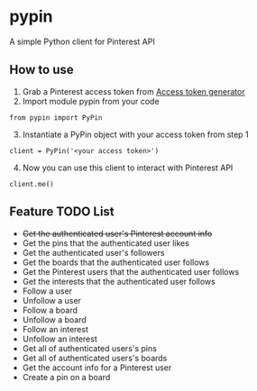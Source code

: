 # pypin
A simple Python client for Pinterest API

## How to use

1. Grab a Pinterest access token from [Access token generator](https://developers.pinterest.com/tools/access_token/)
2. Import module pypin from your code
```
from pypin import PyPin
```

3. Instantiate a PyPin object with your access token from step 1
```
client = PyPin('<your access token>')
```

4. Now you can use this client to interact with Pinterest API
```
client.me()
```

## Feature TODO List

* ~~Get the authenticated user's Pinterest account info~~
* Get the pins that the authenticated user likes
* Get the authenticated user's followers
* Get the boards that the authenticated user follows
* Get the Pinterest users that the authenticated user follows
* Get the interests that the authenticated user follows
* Follow a user
* Unfollow a user
* Follow a board
* Unfollow a board
* Follow an interest
* Unfollow an interest
* Get all of authenticated users's pins
* Get all of authenticated users's boards
* Get the account info for a Pinterest user
* Create a pin on a board

